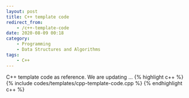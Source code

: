```yaml
---
layout: post
title: C++ template code
redirect_from:
    - /c++-template-code
date: 2020-08-09 00:18
category:
    - Programming
    - Data Structures and Algorithms
tags: 
    - C++
---
```

C++ template code as reference. We are updating ...
{% highlight c++ %}
{% include codes/templates/cpp-template-code.cpp %}
{% endhighlight c++ %}